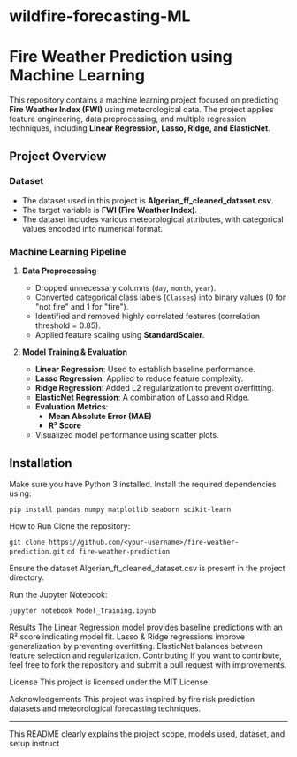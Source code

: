# wildfire-forecasting-ML

# Fire Weather Prediction using Machine Learning

This repository contains a machine learning project focused on predicting **Fire Weather Index (FWI)** using meteorological data. The project applies feature engineering, data preprocessing, and multiple regression techniques, including **Linear Regression, Lasso, Ridge, and ElasticNet**.

## Project Overview

### **Dataset**
- The dataset used in this project is **Algerian_ff_cleaned_dataset.csv**.
- The target variable is **FWI (Fire Weather Index)**.
- The dataset includes various meteorological attributes, with categorical values encoded into numerical format.

### **Machine Learning Pipeline**
1. **Data Preprocessing**
   - Dropped unnecessary columns (`day`, `month`, `year`).
   - Converted categorical class labels (`Classes`) into binary values (0 for "not fire" and 1 for "fire").
   - Identified and removed highly correlated features (correlation threshold = 0.85).
   - Applied feature scaling using **StandardScaler**.

2. **Model Training & Evaluation**
   - **Linear Regression**: Used to establish baseline performance.
   - **Lasso Regression**: Applied to reduce feature complexity.
   - **Ridge Regression**: Added L2 regularization to prevent overfitting.
   - **ElasticNet Regression**: A combination of Lasso and Ridge.
   - **Evaluation Metrics**: 
     - **Mean Absolute Error (MAE)**
     - **R² Score**
   - Visualized model performance using scatter plots.

## Installation

Make sure you have Python 3 installed. Install the required dependencies using:

`pip install pandas numpy matplotlib seaborn scikit-learn`

How to Run
Clone the repository:


`git clone https://github.com/<your-username>/fire-weather-prediction.git`
`cd fire-weather-prediction`

Ensure the dataset Algerian_ff_cleaned_dataset.csv is present in the project directory.

Run the Jupyter Notebook:

`jupyter notebook Model_Training.ipynb`

Results
The Linear Regression model provides baseline predictions with an R² score indicating model fit.
Lasso & Ridge regressions improve generalization by preventing overfitting.
ElasticNet balances between feature selection and regularization.
Contributing
If you want to contribute, feel free to fork the repository and submit a pull request with improvements.

License
This project is licensed under the MIT License.

Acknowledgements
This project was inspired by fire risk prediction datasets and meteorological forecasting techniques.

---

This README clearly explains the project scope, models used, dataset, and setup instruct
